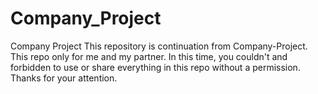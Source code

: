 # Company_Project
Company Project
This repository is continuation from Company-Project. This repo only for me and my partner.
In this time, you couldn't and forbidden to use or share everything in this repo without a permission.
Thanks for your attention.
